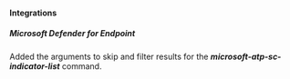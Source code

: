 
#### Integrations

##### Microsoft Defender for Endpoint

Added the arguments to skip and filter results for the ***microsoft-atp-sc-indicator-list*** command.
